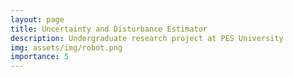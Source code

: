 ```yaml
---
layout: page
title: Uncertainty and Disturbance Estimator 
description: Undergraduate research project at PES University
img: assets/img/robot.png
importance: 5
---
```


